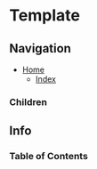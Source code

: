 # Template

## Navigation

* [Home](/README.md)
	* [Index](/docs/Index.md)

### Children

## Info

### Table of Contents